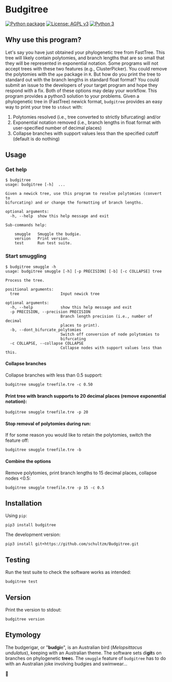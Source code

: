 # Budgitree

[![Python package](https://github.com/schultzm/Budgitree/actions/workflows/python-package.yml/badge.svg)](https://github.com/schultzm/Budgitree/actions/workflows/python-package.yml)
[![License: AGPL v3](https://img.shields.io/badge/License-AGPL%20v3-blue.svg)](https://www.gnu.org/licenses/agpl-3.0)
[![Python 3](https://img.shields.io/badge/Python-3-blue.svg)](https://www.python.org/)


## Why use this program?

Let's say you have just obtained your phylogenetic tree from FastTree.
This tree will likely contain polytomies, and branch lengths that are so
small that they will be represented in exponential notation.
Some programs will not accept trees with these two features (e.g., ClusterPicker).
You could remove the polytomies with the `ape` package in `R`.  But how do you
print the tree to standard out with the branch lengths in standard float format?  You could submit
an issue to the developers of your target program and hope they respond with a fix.
Both of these options may delay your workflow.  This program provides a python3 solution
to your problems.  Given a phylogenetic tree in (FastTree) newick format, `budgitree`
provides an easy way to print your tree to `stdout` with:

1. Polytomies resolved (i.e., tree converted to strictly bifurcating) and/or
2. Exponential notation removed (i.e., branch lengths in float format with user-specified number of decimal places)
3. Collapse branches with support values less than the specified cutoff (default is do nothing)

## Usage

### Get help

```{bash}
$ budgitree
usage: budgitree [-h]  ...

Given a newick tree, use this program to resolve polytomies (convert to
bifurcating) and or change the formatting of branch lengths.

optional arguments:
  -h, --help  show this help message and exit

Sub-commands help:
  
    smuggle   Smuggle the budgie.
    version   Print version.
    test      Run test suite.
```

### Start smuggling

```{bash}
$ budgitree smuggle -h
usage: budgitree smuggle [-h] [-p PRECISION] [-b] [-c COLLAPSE] tree

Process the tree.

positional arguments:
  tree                  Input newick tree

optional arguments:
  -h, --help            show this help message and exit
  -p PRECISION, --precision PRECISION
                        Branch length precision (i.e., number of decimal
                        places to print).
  -b, --dont_bifurcate_polytomies
                        Switch off conversion of node polytomies to
                        bifurcating
  -c COLLAPSE, --collapse COLLAPSE
                        Collapse nodes with support values less than this.
```

#### Collapse branches

Collapse branches with less than 0.5 support:

```{bash}
budgitree smuggle treefile.tre -c 0.50
```

#### Print tree with branch supports to 20 decimal places (remove exponential notation):

```{bash}
budgitree smuggle treefile.tre -p 20
```

#### Stop removal of polytomies during run:

If for some reason you would like to retain the polytomies, switch the feature off:

```{bash}
budgitree smuggle treefile.tre -b
```

#### Combine the options

Remove polytomies, print branch lengths to 15 decimal places, collapse nodes <0.5:

```{bash}
budgitree smuggle treefile.tre -p 15 -c 0.5
```

## Installation

Using `pip`:

```{bash}
pip3 install budgitree
```

The development version:

```{bash}
pip3 install git+https://github.com/schultzm/Budgitree.git
```


## Testing

Run the test suite to check the software works as intended:

```{bash}
budgitree test
```

## Version

Print the version to stdout:

```{bash}
budgitree version
```

## Etymology

The budgerigar, or "**budgi**e", is an Australian bird (_Melopsittacus undulatus_), keeping 
with an Australian theme.  The software sets di**git**s on branches on
phylogenetic **tree**s.  The `smuggle` feature of `budgitree` has to do with an Australian
joke involving budgies and swimwear...

🌲
